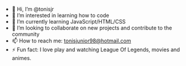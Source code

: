 - 👋 Hi, I’m @tonisjr
- 👀 I’m interested in learning how to code 
- 🌱 I’m currently learning JavaScript/HTML/CSS
- 💞️ I’m looking to collaborate on new projects and contribute to the community
- 📫 How to reach me: tonisjunior98@hotmail.com
- ⚡ Fun fact: I love play and watching League Of Legends, movies and animes.

<!---
tonisjr/tonisjr is a ✨ special ✨ repository because its `README.md` (this file) appears on your GitHub profile.
You can click the Preview link to take a look at your changes.
--->
